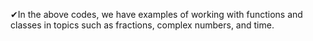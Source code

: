 ✔In the above codes, we have examples of working with functions and classes in topics such as fractions, complex numbers, and time.
